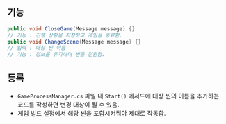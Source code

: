 ## 기능

``` c#
public void CloseGame(Message message) {}
// 기능 : 진행 상황을 저장하고 게임을 종료함.
public void ChangeScene(Message message) {}
// 입력 : 대상 씬 이름
// 기능 : 정보를 유지하며 씬을 전환함.
```

## 등록

- `GameProcessManager.cs` 파일 내 `Start()` 메서드에 대상 씬의 이름을 추가하는 코드를 작성하면 변경 대상이 될 수 있음.
- 게임 빌드 설정에서 해당 씬을 포함시켜줘야 제대로 작동함.